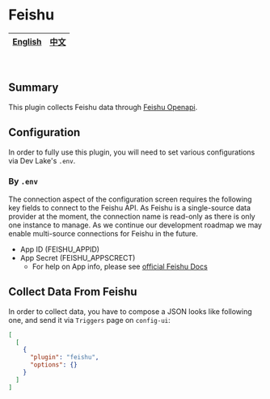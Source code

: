 # Feishu

<div align="center">

| [English](README.md) | [中文](README-zh-CN.md) |
| --- | --- |

</div>

<br>

## Summary

This plugin collects Feishu data through [Feishu Openapi](https://open.feishu.cn/document/home/user-identity-introduction/introduction).

## Configuration

In order to fully use this plugin, you will need to set various configurations via Dev Lake's `.env`.

### By `.env`

The connection aspect of the configuration screen requires the following key fields to connect to the Feishu API. As Feishu is a single-source data provider at the moment, the connection name is read-only as there is only one instance to manage. As we continue our development roadmap we may enable multi-source connections for Feishu in the future.

- App ID (FEISHU_APPID)
- App Secret (FEISHU_APPSCRECT)
  - For help on App info, please see [official Feishu Docs](https://open.feishu.cn/document/ukTMukTMukTM/ukDNz4SO0MjL5QzM/auth-v3/auth/tenant_access_token_internal)

## Collect Data From Feishu

In order to collect data, you have to compose a JSON looks like following one, and send it via `Triggers` page on `config-ui`:


```json
[
  [
    {
      "plugin": "feishu",
      "options": {}
    }
  ]
]
```
